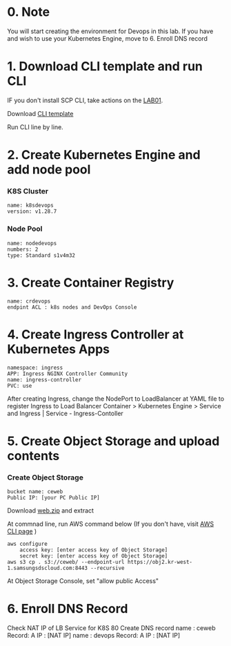 # 0. Note

You will start creating the environment for Devops in this lab. If you have and wish to use your Kubernetes Engine, move to 6. Enroll DNS record

# 1. Download CLI template and run CLI 

IF you don't install SCP CLI, take actions on the [LAB01](https://github.com/scp-cloudacademy/ce-advanced/blob/main/01/2_On_SCP/1_config_cli.md).

Download [CLI template](https://github.com/scp-cloudacademy/ce-advanced/blob/main/24/cli_devops_env.xlsx)

Run CLI line by line.

# 2. Create Kubernetes Engine and add node pool
### K8S Cluster
    name: k8sdevops
    version: v1.28.7
### Node Pool
    name: nodedevops
    numbers: 2
    type: Standard s1v4m32

# 3. Create Container Registry
    name: crdevops
    endpint ACL : k8s nodes and DevOps Console

# 4. Create Ingress Controller at Kubernetes Apps
    namespace: ingress
    APP: Ingress NGINX Controller Community
    name: ingress-controller
    PVC: use
 After creating Ingress, change the NodePort to LoadBalancer at YAML file to register Ingress to Load Balancer
    Container > Kubernetes Engine > Service and Ingress | Service - Ingress-Contoller 

# 5. Create Object Storage and upload contents

### Create Object Storage
    bucket name: ceweb
    Public IP: [your PC Public IP]

Download [web.zip](https://github.com/scp-cloudacademy/ce-advanced/blob/main/24/web.zip) and extract 

At commnad line, run AWS command below (If you don't have, visit [AWS CLI page](https://aws.amazon.com/ko/cli/) )

    aws configure
        access key: [enter access key of Object Storage]
        secret key: [enter access key of Object Storage]
    aws s3 cp . s3://ceweb/ --endpoint-url https://obj2.kr-west-1.samsungsdscloud.com:8443 --recursive

At Object Storage Console, set "allow public Access"

# 6. Enroll DNS Record

Check NAT IP of LB Service for K8S 80 
Create DNS record 
  name : ceweb
    Record: A
    IP : [NAT IP]
  name : devops
    Record: A
    IP : [NAT IP]  
